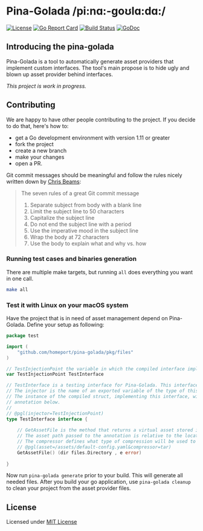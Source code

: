 # Pina-Golada /pi:nɑ:-goʊlɑ:dɑ:/

[![License](https://img.shields.io/github/license/homeport/pina-golada.svg)](https://github.com/homeport/pina-golada/blob/master/LICENSE)
[![Go Report Card](https://goreportcard.com/badge/github.com/homeport/pina-golada)](https://goreportcard.com/report/github.com/homeport/pina-golada)
[![Build Status](https://travis-ci.org/homeport/pina-golada.svg?branch=develop)](https://travis-ci.org/homeport/pina-golada)
[![GoDoc](https://godoc.org/github.com/homeport/pina-golada?status.svg)](https://godoc.org/github.com/homeport/pina-golada)

## Introducing the pina-golada

Pina-Golada is a tool to automatically generate asset providers that implement custom interfaces.
The tool's main propose is to hide ugly and blown up asset provider behind interfaces.  

_This project is work in progress._

## Contributing

We are happy to have other people contributing to the project. If you decide to do that, here's how to:

- get a Go development environment with version 1.11 or greater
- fork the project
- create a new branch
- make your changes
- open a PR.

Git commit messages should be meaningful and follow the rules nicely written down by [Chris Beams](https://chris.beams.io/posts/git-commit/):
> The seven rules of a great Git commit message
> 1. Separate subject from body with a blank line
> 1. Limit the subject line to 50 characters
> 1. Capitalize the subject line
> 1. Do not end the subject line with a period
> 1. Use the imperative mood in the subject line
> 1. Wrap the body at 72 characters
> 1. Use the body to explain what and why vs. how

### Running test cases and binaries generation

There are multiple make targets, but running `all` does everything you want in one call.

```sh
make all
```

### Test it with Linux on your macOS system

Have the project that is in need of asset management depend on Pina-Golada.
Define your setup as following: 

```go
package test

import (
	"github.com/homeport/pina-golada/pkg/files"
)

// TestInjectionPoint the variable in which the compiled interface implementation will be injected
var TestInjectionPoint TestInterface

// TestInterface is a testing interface for Pina-Golada. This interface will be implemented by Pina-Golada.
// The injector is the name of an exported variable of the type of this interface.
// The instance of the compiled struct, implementing this interface, will stored in the variable provided in the
// annotation below.
//
// @pgl(injector=TestInjectionPoint)
type TestInterface interface {
	
	// GetAssetFile is the method that returns a virtual asset stored in the directory instance.
	// The asset path passed to the annotation is relative to the location the tool will be called in.
	// The compressor defines what type of compression will be used to store the asset found as binary.
	// @pgl(asset=/assets/default-config.yaml&compressor=tar)
	GetAssetFile() (dir files.Directory , e error)
	
}
```

Now run `pina-golada generate` prior to your build. This will generate all needed files.
After you build your go application, use `pina-golada cleanup` to clean your project from the asset provider files.

## License

Licensed under [MIT License](https://github.com/homeport/pina-golada/blob/master/LICENSE)
